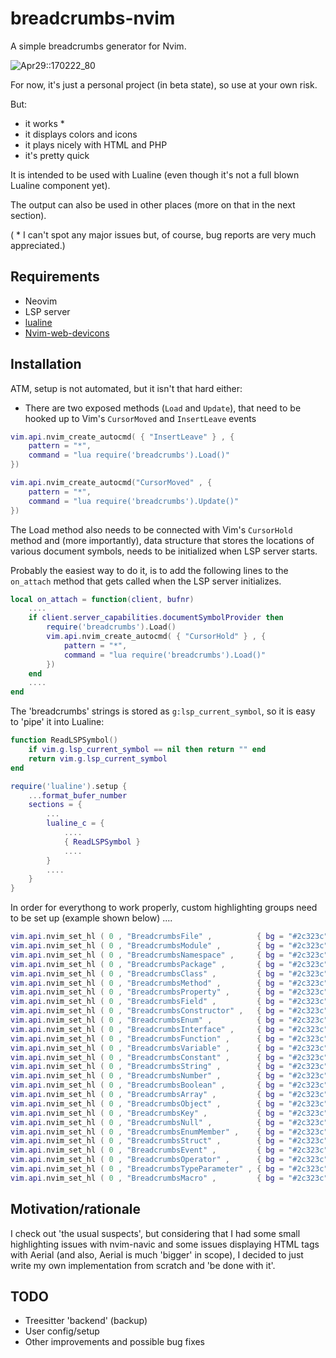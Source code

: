 # breadcrumbs-nvim

A simple breadcrumbs generator for Nvim.

![Apr29::170222_80](https://user-images.githubusercontent.com/39658013/235310933-048ccff0-270d-4c64-98f0-eeb489ed4abf.png)

For now, it's just a personal project (in beta state), so use at your own risk.

But:

- it works *
- it displays colors and icons
- it plays nicely with HTML and PHP
- it's pretty quick

It is intended to be used with Lualine (even though it's not a full blown Lualine component yet).

The output can also be used in other places (more on that in the next section).

( * I can't spot any major issues but, of course, bug reports are very much appreciated.)

## Requirements

- Neovim
- LSP server
- [lualine](https://github.com/nvim-lualine/lualine.nvim)
- [Nvim-web-devicons](https://github.com/nvim-tree/nvim-web-devicons)

## Installation

ATM, setup is not automated, but it isn't that hard either:

- There are two exposed methods (`Load` and `Update`), that need to be hooked up to Vim's `CursorMoved` and `InsertLeave` events

```lua
vim.api.nvim_create_autocmd( { "InsertLeave" } , {
	pattern = "*",
	command = "lua require('breadcrumbs').Load()"
})

vim.api.nvim_create_autocmd("CursorMoved" , {
	pattern = "*",
	command = "lua require('breadcrumbs').Update()"
})
```

The Load method also needs to be connected with Vim's `CursorHold` method and (more importantly), data structure that stores the locations of various document symbols, needs to be initialized when LSP server starts.

Probably the easiest way to do it, is to add the following lines to the `on_attach` method that gets called when the LSP server initializes.

```lua
local on_attach = function(client, bufnr)
	....
	if client.server_capabilities.documentSymbolProvider then
		require('breadcrumbs').Load()
		vim.api.nvim_create_autocmd( { "CursorHold" } , {
			pattern = "*",
			command = "lua require('breadcrumbs').Load()"
		})
	end
	....
end
```

The 'breadcrumbs' strings is stored as `g:lsp_current_symbol`, so it is easy to 'pipe' it into Lualine:

```lua
function ReadLSPSymbol()
	if vim.g.lsp_current_symbol == nil then return "" end
	return vim.g.lsp_current_symbol
end

require('lualine').setup {
	...format_bufer_number
	sections = {
		...
		lualine_c = {
			....
			{ ReadLSPSymbol }
			....
		}
		....
	}
}
```

In order for everythong to work properly, custom highlighting groups need to be set up (example shown below) ....

```lua
vim.api.nvim_set_hl ( 0 , "BreadcrumbsFile" ,          { bg = "#2c323c" , fg = "#7fc29b" } )
vim.api.nvim_set_hl ( 0 , "BreadcrumbsModule" ,        { bg = "#2c323c" , fg = "#7fc29b" } )
vim.api.nvim_set_hl ( 0 , "BreadcrumbsNamespace" ,     { bg = "#2c323c" , fg = "#80a0f0" } )
vim.api.nvim_set_hl ( 0 , "BreadcrumbsPackage" ,       { bg = "#2c323c" , fg = "#80a0f0" } )
vim.api.nvim_set_hl ( 0 , "BreadcrumbsClass" ,         { bg = "#2c323c" , fg = "#f0a080" } )
vim.api.nvim_set_hl ( 0 , "BreadcrumbsMethod" ,        { bg = "#2c323c" , fg = "#80a0f0" } )
vim.api.nvim_set_hl ( 0 , "BreadcrumbsProperty" ,      { bg = "#2c323c" , fg = "#80a0f0" } )
vim.api.nvim_set_hl ( 0 , "BreadcrumbsField" ,         { bg = "#2c323c" , fg = "#80a0f0" } )
vim.api.nvim_set_hl ( 0 , "BreadcrumbsConstructor" ,   { bg = "#2c323c" , fg = "#80a0f0" } )
vim.api.nvim_set_hl ( 0 , "BreadcrumbsEnum" ,          { bg = "#2c323c" , fg = "#80a0f0" } )
vim.api.nvim_set_hl ( 0 , "BreadcrumbsInterface" ,     { bg = "#2c323c" , fg = "#80a0f0" } )
vim.api.nvim_set_hl ( 0 , "BreadcrumbsFunction" ,      { bg = "#2c323c" , fg = "#80a0f0" } )
vim.api.nvim_set_hl ( 0 , "BreadcrumbsVariable" ,      { bg = "#2c323c" , fg = "#80a0f0" } )
vim.api.nvim_set_hl ( 0 , "BreadcrumbsConstant" ,      { bg = "#2c323c" , fg = "#80a0f0" } )
vim.api.nvim_set_hl ( 0 , "BreadcrumbsString" ,        { bg = "#2c323c" , fg = "#80a0f0" } )
vim.api.nvim_set_hl ( 0 , "BreadcrumbsNumber" ,        { bg = "#2c323c" , fg = "#f49fbc" } )
vim.api.nvim_set_hl ( 0 , "BreadcrumbsBoolean" ,       { bg = "#2c323c" , fg = "#b480f0" } )
vim.api.nvim_set_hl ( 0 , "BreadcrumbsArray" ,         { bg = "#2c323c" , fg = "#c0d0f7" } )
vim.api.nvim_set_hl ( 0 , "BreadcrumbsObject" ,        { bg = "#2c323c" , fg = "#80a0f0" } )
vim.api.nvim_set_hl ( 0 , "BreadcrumbsKey" ,           { bg = "#2c323c" , fg = "#80a0f0" } )
vim.api.nvim_set_hl ( 0 , "BreadcrumbsNull" ,          { bg = "#2c323c" , fg = "#80a0f0" } )
vim.api.nvim_set_hl ( 0 , "BreadcrumbsEnumMember" ,    { bg = "#2c323c" , fg = "#80a0f0" } )
vim.api.nvim_set_hl ( 0 , "BreadcrumbsStruct" ,        { bg = "#2c323c" , fg = "#f49fbc" } )
vim.api.nvim_set_hl ( 0 , "BreadcrumbsEvent" ,         { bg = "#2c323c" , fg = "#80a0f0" } )
vim.api.nvim_set_hl ( 0 , "BreadcrumbsOperator" ,      { bg = "#2c323c" , fg = "#80a0f0" } )
vim.api.nvim_set_hl ( 0 , "BreadcrumbsTypeParameter" , { bg = "#2c323c" , fg = "#80a0f0" } )
vim.api.nvim_set_hl ( 0 , "BreadcrumbsMacro" ,         { bg = "#2c323c" , fg = "#80a0f0" } )
```

## Motivation/rationale

I check out 'the usual suspects', but considering that I had some small highlighting issues with nvim-navic and some issues displaying HTML tags with Aerial (and also, Aerial is much 'bigger' in scope), I decided to just write my own implementation from scratch and 'be done with it'.

## TODO

- Treesitter 'backend' (backup)
- User config/setup
- Other improvements and possible bug fixes
